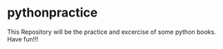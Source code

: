 # pythonpractice
This Repository will be the practice and excercise of some python books.
Have fun!!!

